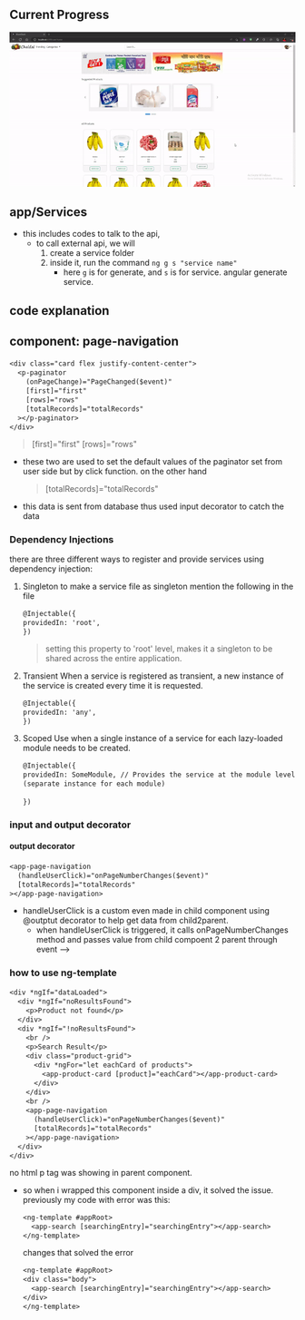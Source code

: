 ## Current Progress

![UML_eCom](/ReadMeAssets/projectShowCase.gif)

## app/Services

- this includes codes to talk to the api,
  - to call external api, we will
    1. create a service folder
    2. inside it, run the command `ng g s "service name"`
       - here `g` is for generate, and `s` is for service. angular generate service.

 
## code explanation 
## component: page-navigation 
```
<div class="card flex justify-content-center">
  <p-paginator
    (onPageChange)="PageChanged($event)"
    [first]="first"
    [rows]="rows"
    [totalRecords]="totalRecords"
  ></p-paginator>
</div>
```

> [first]="first"
> [rows]="rows"

- these two are used to set the default values of the paginator set from user side but by click function.
  on the other hand
  > [totalRecords]="totalRecords"
- this data is sent from database thus used input decorator to catch the data

### Dependency Injections

there are three different ways to register and provide services using dependency injection:

1. Singleton
   to make a service file as singleton mention the following in the file
   ```
   @Injectable({
   providedIn: 'root',
   })
   ```
   > setting this property to 'root' level, makes it a singleton to be shared across the entire application.
2. Transient
   When a service is registered as transient, a new instance of the service is created every time it is requested.
   ```
   @Injectable({
   providedIn: 'any',
   })
   ```
3. Scoped
   Use when a single instance of a service for each lazy-loaded module needs to be created.
   ```
   @Injectable({
   providedIn: SomeModule, // Provides the service at the module level (separate instance for each module)
 
   }) 
   ``` 
### input and output decorator

#### output decorator
```
<app-page-navigation
  (handleUserClick)="onPageNumberChanges($event)"
  [totalRecords]="totalRecords"
></app-page-navigation>

```
- handleUserClick is a custom even made in child component using @outptut decorator to help get data from child2parent.
  - when handleUserClick is triggered, it calls onPageNumberChanges method and passes value from child compoent 2 parent through event -->
 

### how to use ng-template

```
<div *ngIf="dataLoaded">
  <div *ngIf="noResultsFound">
    <p>Product not found</p>
  </div>
  <div *ngIf="!noResultsFound">
    <br />
    <p>Search Result</p>
    <div class="product-grid">
      <div *ngFor="let eachCard of products">
        <app-product-card [product]="eachCard"></app-product-card>
      </div>
    </div>
    <br />
    <app-page-navigation
      (handleUserClick)="onPageNumberChanges($event)"
      [totalRecords]="totalRecords"
    ></app-page-navigation>
  </div>
</div>

```

no html p tag was showing in parent component.

- so when i wrapped this component inside a div, it solved the issue.
  previously my code with error was this:
  ```
  <ng-template #appRoot>
    <app-search [searchingEntry]="searchingEntry"></app-search>
  </ng-template>
  ```
  changes that solved the error
  ```
  <ng-template #appRoot>
  <div class="body">
    <app-search [searchingEntry]="searchingEntry"></app-search>
  </div>
  </ng-template>
  ```
